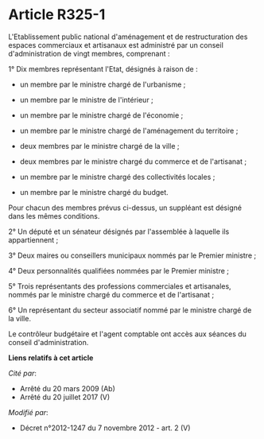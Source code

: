 # Article R325-1

L'Etablissement public national d'aménagement et de restructuration des espaces commerciaux et artisanaux est administré par
un conseil d'administration de vingt membres, comprenant : 

1° Dix membres représentant l'Etat, désignés à raison de :

- un membre par le ministre chargé de l'urbanisme ;

- un membre par le ministre de l'intérieur ;

- un membre par le ministre chargé de l'économie ;

- un membre par le ministre chargé de l'aménagement du territoire ;

- deux membres par le ministre chargé de la ville ;

- deux membres par le ministre chargé du commerce et de l'artisanat ;

- un membre par le ministre chargé des collectivités locales ;

- un membre par le ministre chargé du budget. 

Pour chacun des membres prévus ci-dessus, un suppléant est désigné dans les mêmes conditions. 

2° Un député et un sénateur désignés par l'assemblée à laquelle ils appartiennent ; 

3° Deux maires ou conseillers municipaux nommés par le Premier ministre ; 

4° Deux personnalités qualifiées nommées par le Premier ministre ; 

5° Trois représentants des professions commerciales et artisanales, nommés par le ministre chargé du commerce et de
l'artisanat ; 

6° Un représentant du secteur associatif nommé par le ministre chargé de la ville. 

Le        contrôleur budgétaire et l'agent comptable ont accès aux séances du conseil d'administration.

**Liens relatifs à cet article**

_Cité par_:

  - Arrêté du 20 mars 2009 (Ab)
  - Arrêté du 20 juillet 2017 (V)

_Modifié par_:

  - Décret n°2012-1247 du 7 novembre 2012 - art. 2 (V)
